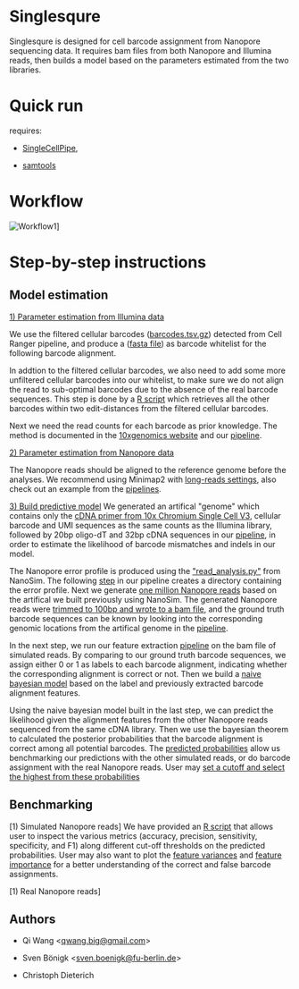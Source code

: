# Singlesqure

Singlesqure is designed for cell barcode assignment from Nanopore sequencing data.
It requires bam files from both Nanopore and Illumina reads, then builds a model based on the parameters estimated from the two libraries.

# Quick run

requires:

* [SingleCellPipe](https://github.com/dieterich-lab/single-cell-nanopore),

* [samtools](https://github.com/samtools/)

# Workflow

![Workflow1](data:image/png;base64,eyJjb2RlIjoiZ3JhcGggVERcbiAgICBBW0NlbGxSYW5nZXI8YnI-Y291bnRdIC0tPnxidWlsZF9nZW5vbWUuc2h8QihBcnRpZmljYWwgR2Vub21lKVxuICAgIEEgLS0-fGdldF9jYmZyZXEuc2h8QjIoQ2VsbCBCYXJjb2RlPGJyPkZyZXF1ZW5jaWVzKVxuICAgIEEgLS0-fGdldF9jYmMuc2h8QzIoQ2VsbCBCYXJjb2RlPGJyPldoaXRlbGlzdClcbiAgICBDW05hbm9wb3JlPGJyPlJlYWRzXSAtLT58YnVpbGRfbmFub3NpbS5zaHxEKE5hbm9TaW08YnI-TW9kZWxzKVxuICAgIEMyLS0-IHxmaW5kX2Rpc3QucnxDMyhFcnJvci1jb250YWluaW5nPGJyPldoaXRlbGlzdClcbiAgICBDMy0tPiBIXG4gICAgQiAtLT4gfHNpbV9yZWFkcy5zaHxFKFNpbXVsYXRlZDxicj5OYW5vcG9yZTxicj5SZWFkcylcbiAgICBEIC0tPiBFXG4gICAgRSAtLT4gfGJ1aWxkX2FsaWduLnNofEYoU2ltdWxhdGVkPGJyPk5hbm9wb3JlPGJyPkFsaWdubWVudHMpXG4gICAgQiAtLT4gfGdldF9iYXJjb2Rlcy5zaHxHKEdyb3VuZCBUcnV0aDxicj5CYXJjb2RlcylcbiAgICBFIC0tPiBHXG4gICAgRiAtLT4gfHJ1bl9waXBlLnNofEgoTGFiZWxlZDxicj5GZWF0dXJlcylcbiAgICBNIC0tPiB8cHJlZC5yfExcbiAgICBIIC0tPiBMKFByb2JhYmlsaXRpZXM8YnI-b2YgU2ltdWxhdGVkPGJyPkJhcmNvZGUgTWF0Y2hlcylcbiAgICBMIC0tPiB8c2ltX2JlbmNoLnIsIHN0YXQuc2h8TihDbGFzc2lmaWNhdGlvbjxicj5QZXJmb3JtYW5jZSlcbiAgICBIIC0tPiB8ZmVhdF9zdGF0LnJ8SShGZWF0dXJlczxicj5JbXBvcnRhbmNlKVxuICAgIEggLS0-IHxmZWF0X3Zhci5yfE8oRmVhdHVyZXM8YnI-VmFyaWFuY2UpXG4gICAgRyAtLT4gSFxuICAgIEggLS0-IHxidWlsZF9tb2RlbC5yfE0oTmFpdmUgQmF5ZXM8YnI-TW9kZWwpXG4gICAgc3R5bGUgSSBmaWxsOiNmZmNcbiAgICBzdHlsZSBOIGZpbGw6I2ZmY1xuICAgIHN0eWxlIE8gZmlsbDojZmZjXG4gICAgY2xpY2sgQiBcImh0dHBzOi8vZ2l0aHViLmNvbS9kaWV0ZXJpY2gtbGFiL3NpbmdsZS1jZWxsLW5hbm9wb3JlL2Jsb2IvbWFzdGVyL3BpcGVsaW5lcy9SRUFETUUubWQjYnVpbGRfZ2Vub21lc2hcIiIsIm1lcm1haWQiOnsidGhlbWUiOiJkZWZhdWx0In0sInVwZGF0ZUVkaXRvciI6ZmFsc2V9)]

# Step-by-step instructions

## Model estimation
[1) Parameter estimation from Illumina data](https://github.com/dieterich-lab/single-cell-nanopore/blob/master/pipelines/README.md#illumina-library)

We use the filtered cellular barcodes ([barcodes.tsv.gz](https://support.10xgenomics.com/single-cell-gene-expression/software/pipelines/latest/output/matrices)) detected from Cell Ranger pipeline, and produce a ([fasta file](https://github.com/dieterich-lab/single-cell-nanopore/blob/master/pipelines/README.md#get_cbcsh)) as barcode whitelist for the following barcode alignment. 

In addtion to the filtered cellular barcodes, we also need to add some more unfiltered cellular barcodes into our whitelist, to make sure we do not align the read to sub-optimal barcodes due to the absence of the real barcode sequences. This step is done by a [R script](https://github.com/dieterich-lab/single-cell-nanopore/blob/master/pipelines/README.md#find_distr) which retrieves all the other barcodes within two edit-distances from the filtered cellular barcodes.

Next we need the read counts for each barcode as prior knowledge. The method is documented in the [10xgenomics website](https://kb.10xgenomics.com/hc/en-us/articles/360007068611-How-do-I-get-the-read-counts-for-each-barcode-) and our [pipeline](https://github.com/dieterich-lab/single-cell-nanopore/blob/master/pipelines/README.md#get_cbfreqsh).

[2) Parameter estimation from Nanopore data](https://github.com/dieterich-lab/single-cell-nanopore/blob/master/pipelines/README.md#nanopore-library)

The Nanopore reads should be aligned to the reference genome before the analyses. We recommend using Minimap2 with [long-reads settings](https://github.com/lh3/minimap2#map-long-mrnacdna-reads), also check out an example from the [pipelines](https://github.com/dieterich-lab/single-cell-nanopore/blob/master/pipelines/README.md#align_longreadssh).

[3) Build predictive model](https://github.com/dieterich-lab/single-cell-nanopore/blob/master/pipelines/README.md#nanopore-library)
We generated an artifical "genome" which contains only the [cDNA primer from 10x Chromium Single Cell V3](https://kb.10xgenomics.com/hc/en-us/articles/217268786-How-do-I-design-a-custom-targeted-assay-for-Single-Cell-3-), cellular barcode and UMI sequences as the same counts as the Illumina library, followed by 20bp oligo-dT and 32bp cDNA sequences in our [pipeline](https://github.com/dieterich-lab/single-cell-nanopore/blob/master/pipelines/README.md#build_genomesh), in order to estimate the likelihood of barcode mismatches and indels in our model.

The Nanopore error profile is produced using the ["read_analysis.py"](https://github.com/bcgsc/NanoSim#1-characterization-stage) from NanoSim. The following [step](https://github.com/dieterich-lab/single-cell-nanopore/blob/master/pipelines/README.md#build_nanosimsh) in our pipeline creates a directory containing the error profile. Next we generate [one million Nanopore reads](https://github.com/dieterich-lab/single-cell-nanopore/blob/master/pipelines/README.md#sim_readssh) based on the artifical we built previously using NanoSim. The generated Nanopore reads were [trimmed to 100bp and wrote to a bam file](https://github.com/dieterich-lab/single-cell-nanopore/blob/master/pipelines/README.md#build_alignsh), and the ground truth barcode sequences can be known by looking into the corresponding genomic locations from the artifical genome in the [pipeline](https://github.com/dieterich-lab/single-cell-nanopore/blob/master/pipelines/README.md#get_barcodessh). 

In the next step, we run our feature extraction [pipeline](https://github.com/dieterich-lab/single-cell-nanopore/blob/master/pipelines/README.md#run_pipesh) on the bam file of simulated reads. By comparing to our ground truth barcode sequences, we assign either 0 or 1 as labels to each barcode alignment, indicating whether the corresponding alignment is correct or not. Then we build a [naive bayesian model](https://github.com/dieterich-lab/single-cell-nanopore/blob/master/pipelines/README.md#build_modelr) based on the label and previously extracted barcode alignment features. 

Using the naive bayesian model built in the last step, we can predict the likelihood given the alignment features from the other Nanopore reads sequenced from the same cDNA library. Then we use the bayesian theorem to calculated the posterior probabilities that the barcode alignment is correct among all potential barcodes. The [predicted probabilities](https://github.com/dieterich-lab/single-cell-nanopore/blob/master/pipelines/README.md#predr) allow us benchmarking our predictions with the other simulated reads, or do barcode assignment with the real Nanopore reads. User may [set a cutoff and select the highest from these probabilities](https://github.com/dieterich-lab/single-cell-nanopore/blob/master/pipelines/README.md#filter_predsh)

## Benchmarking
[1) Simulated Nanopore reads]
We have provided an [R script](https://github.com/dieterich-lab/single-cell-nanopore/blob/master/pipelines/sim_bench.r) that allows user to inspect the various metrics (accuracy, precision, sensitivity, specificity, and F1) along different cut-off thresholds on the predicted probabilities. User may also want to plot the [feature variances](https://github.com/dieterich-lab/single-cell-nanopore/blob/master/pipelines/README.md#feat_varr) and [feature importance](https://github.com/dieterich-lab/single-cell-nanopore/tree/master/pipelines#feat_statr) for a better understanding of the correct and false barcode assignments.

[1) Real Nanopore reads]


## Authors

* Qi Wang <[qwang.big@gmail.com](mailto:qwang.big@gmail.com)>

* Sven Bönigk <[sven.boenigk@fu-berlin.de](mailto:sven.boenigk@fu-berlin.de)>

* Christoph Dieterich
